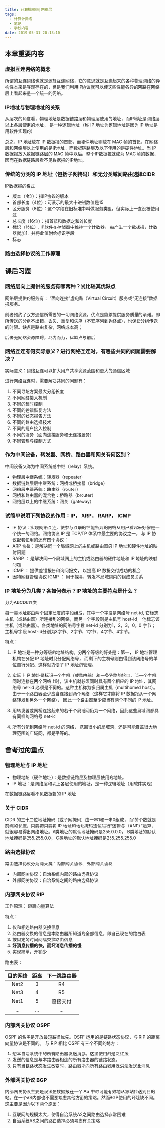 ```yaml
---
title: 计算机网络|网络层
tags:
  - 计算计网络
  - 笔记
  - 学校内容
date: 2019-05-31 20:13:10
---
```


## 本章重要内容

### 虚拟互连网络的概念

所谓的互连网络也就是逻辑互连网络，它的意思就是互连起来的各种物理网络的异构性本来是客观存在的，但是我们利用IP协议就可以使这些性能各异的网路在网络层上看起来是一个统一的网络。

### IP地址与物理地址的关系

从层次的角度看，物理地址是数据链路层和物理层使用的地址，而IP地址是网络层以上各层使用的地址， 是一种逻辑地址 （称 IP 地址为逻辑地址是因为 IP 地址是用软件实现的）

总之，IP 地址放在 IP 数据报的首部，而硬件地址则放在 MAC 帧的首部。在网络层和网络层以上使用的是IP地址，而数据链路层及以下使用的是硬件地址。当 IP 数据报放入数据链路层的 MAC 帧中以后，整个IP数据报就成为 MAC 帧的数据，因而在数据链路层看不见数据报的IP地址。

### 传统的分类的 IP 地址（包括子网掩码）和无分类域间路由选择CIDR

IP数据报的格式

- 版本（4位）：指IP协议的版本
- 首部长度（4位）：可表示的最大十进制数值是15
- 区分服务（8位）：这个字段在旧标准中叫做服务类型，但实际上一直没被使用过
- 总长度（16位）：指首部和数据之和的长度
- 标识（16位）：IP软件在存储器中维持一个计数器， 每产生一个数据报，计数器就加1，并将此值附给标识字段
- 标志

### 路由选择协议的工作原理

<!-- more -->

## 课后习题

### 网络层向上提供的服务有哪两种？试比较其优缺点

网络层提供的服务有： “面向连接”虚电路（Virtual Circuit）服务或“无连接”数据报服务。

前者预约了双方通信所需要的一切网络资源。优点是能够提供服务质量的承诺。即所传送的分组不出错、丢失、重复和失序（不安序列到达终点），也保证分组传送的时限。缺点是路由复杂，网络成本高；

后者无网络资源障碍，尽力而为，优缺点与前后

### 网络互连有何实际意义？进行网络互连时，有哪些共同的问题需要解决？

实际意义：网络互连可以扩大用户共享资源范围和更大的通信区域

进行网络互连时，需要解决共同的问题有：

1. 不同寻址方案最大分组长度
2. 不同网络接入机制
3. 不同的超时控制
4. 不同的差错恢复方法
5. 不同的状态报告方法
6. 不同的路由选择技术
7. 不同的用户接入控制
8. 不同的服务（面向连接服务和无连接服务）
9. 不同管理与控制方式

### 作为中间设备，转发器、网桥、路由器和网关有何区别？

中间设备又称为中间系统或中继（relay）系统。

- 物理层中继系统：转发器（repeater）
- 数据链路层层中继系统：网桥或桥接器（bridge）
- 网络层中继系统：路由器（router）
- 网桥和路由器的混合物：桥路器（brouter）
- 网络层以上的中继系统：网关（gateway）

### 试简单说明下列协议的作用：IP， ARP， RARP， ICMP

- IP 协议：实现网络互连，使参与互联的性能各异的网络从用户看起来好像是一个统一的网络。网络协议 IP 是 TCP/TP 体系中最主要的协议之一， 与 IP 协议配套使用的还有四个协议：
- ARP 协议：是解决同一个局域网上的主机或路由器的 IP 地址和硬件地址的映射问题
- RARP ： 是解决同一个局域网上的主机或路由器的硬件地址和 IP 地址的映射问题
- ICMP ： 提供差错报告和询问报文， 以提高 IP 数据交付成功的机会
- 因特网组管理协议 IGMP ： 用于探寻、转发本局域网内的组成员关系

### IP 地址分为几类？各如何表示？IP 地址的主要特点是什么？

分为ABCDE五类

每一类地址都由两个固定长度的字段组成，其中一个字段是网络号 net-id, 它标志主机（或路由器）所连接到的网络，而另一个字段则是主机号 host-id， 他标志该主机（或路由器）。各类地址的网络号字段 net-id 分别为1，2，3，0，0 字节；主机号字段 host-id分别为3字节、2字节、1字节、4字节、4字节。

特点：

1. IP 地址是一种分等级的地址结构。分两个等级的好处是：第一， IP 地址管理机构在分配 IP 地址时只分配网络号， 而剩下的主机号则由得到该网络号的单位自行分配。这样就方便了 IP 地址的管理。

2. 实际上 IP 地址是标识一个主机（或路由器）和一条链路的接口。当一个主机同时连接在两个网络上时，该主机就必须同时具有两个相应的 IP 地址，其网络号 net-id 必须是不同的。这种主机称为多归属主机（multihomed host）。由于一个路由器至少应当连接到两个网络（这样它才能将 IP 数据报从一个网络转发到另外一个网络）， 因此一个路由器至少应当有两个不同的 IP 地址。

3. 用转发器或网桥连接起来的若干个局域网仍为一个网络，因此这些局域网都具有同样的网络号 net-id

4. 所有分配到网络号 net-id 的网络， 范围很小的局域网，还是可能覆盖很大地理范围的广域网，都是平等的。

## 曾考过的重点

### 物理地址与 IP 地址

- 物理地址（硬件地址）：是数据链路层及物理层使用的地址。
- IP 地址：是网络层和以上各层使用的地址，是一种逻辑地址（用软件实现）

在数据链路层看不见数据报的 IP 地址

### 关于 CIDR

CIDR 的三十二位地址掩码（或子网掩码）由一串1和一串0组成，而1的个数就是前缀的长度。只要把只要把 IP 地址和地址掩码逐位进行“逻辑与（AND）”运算，就很容易得出网络地址。A类地址的默认地址掩码是255.0.0.0， B类地址的默认地址掩码是255.255.0.0， C类地址的默认地址掩码是255.255.255.0

### 路由选择协议

路由选择协议分为两大类：内部网关协议、外部网关协议

- 内部网关协议：自治系统内部的路由选择协议
- 外部网关协议：自治系统之间的路由选择协议

### 内部网关协议 RIP

工作原理： 距离向量算法

特点：

1. 仅和相连路由器交换信息
2. 路由器交换的信息是本路由器所知道的全部信息，即自己现在的路由表
3. 按固定的时间间隔交换路由信息
4. **好消息传播的快，而坏消息传播的慢**
5. 实现简单，开销少

路由表：

|目的网络|距离|下一跳路由器|  
|:---:|:---:|:---:|
|Net2|3|R4|
|Net3|4|R5|
|Net1|5|直接交付|
|...|...|...|

### 内部网关协议 OSPF

OSPF 的名字是开放最短路径优先。OSPF 运用的是链路状态协议，与 RIP 的距离向量协议是不同的。 与 RIP 相比 OSPF 有三个不同的地方：

1. 想本自治系统中的所有路由器发送消息。这里使用的是泛红法
2. 发送的信息是与本路由器相连的所有路由器的链路状态。
3. 只有当链路状态发生改变时，路由器才向所有路由器用泛洪法发送此消息

### 外部网关协议 BGP

内部网关协议主要是设法使数据报在一个 AS 中尽可能有效地从源站传送到目的站。在一个AS内部也不需要考虑其他方面的策略。然而BGP使用的环境缺不同。这主要是因为以下两个原因：

1. 互联网的规模太大，使得自治系统AS之间路由选择非常困难
2. 自治系统AS之间的路由选择必须考虑有关策略